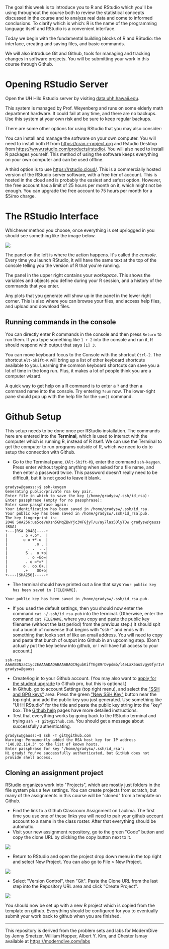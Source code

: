 
The goal this week is to introduce you to R and RStudio which you'll be using throughout the course both to review the statistical concepts discussed in the  course and to analyze real data and come to informed conclusions. To clarify which is which: R is the name of the programming language itself and RStudio is a convenient interface. 

Today we begin with the fundamental building blocks of R and RStudio: the interface, creating and saving files, and basic commands.

We will also introduce Git and Github, tools for managing and tracking changes in software projects. You will be submitting your work in this course through Github.

# Opening RStudio Server

Open the UH Hilo Rstudio server by visiting [data.uhh.hawaii.edu](https://data.uhh.hawaii.edu).

This system is managed by Prof. Weyenberg and runs on some elderly math department hardware. It could fail at any time, and there are no backups. Use this system at your own risk and be sure to keep regular backups.

There are some other options for using RStudio that you may also consider:

You can install and manage the software on your own computer. You will need to install both R from https://cran.r-project.org and Rstudio Desktop from https://www.rstudio.com/products/rstudio/. You will also need to install R packages yourself. This method of using the software keeps everything on your own computer and can be used offline.

A third option is to use https://rstudio.cloud/. This is a commercially hosted version of the RStudio server software, with a free tier of account. This is hosted in the cloud and is probably the easiest and safest option. However, the free account has a limit of 25 hours per month on it, which might not be enough. You can upgrade the free account to 75 hours per month for a $5/mo charge.



# The RStudio Interface

Whichever method you choose, once everything is set up/logged in you should see something like the image below.

![](figures/Studio_opening.png)


The panel on the left is where the action happens. It's called the *console*.  Every time you launch RStudio, it will have the same text at the top of the  console telling you the version of R that you're running.

The panel in the upper right contains your *workspace*. This shows the variables and objects you define during your R session, and a history of the commands that you enter. 

Any plots that you generate will show up in the panel in the lower right corner.  This is also where you can browse your files, and access help files, and upload and download files. 

## Running commands in the console

You can directly enter R commands in the console and then press `Return` to run them. If you type something like `1 + 2` into the console and run it, R should respond with output that says `[1] 3`.

You can move keyboard focus to the Console with the shortcut `Ctrl-2`.  The shortcut `Alt-Shift-K` will bring up a list of other keyboard shortcuts available to you. Learning the common keyboard shortcuts can save you a lot of time in the long run. Plus, it makes a lot of people think you are a computer wizard.

A quick way to get help on a R command is to enter a `?` and then a command name into the console. Try entering `?sum` now. The lower-right pane should pop up with the help file for the `sum()` command.

# Github Setup

This setup needs to be done once per RStudio installation. The commands here are entered into the __Terminal__, which is used to interact with the computer which is running R, instead of R itself. We can use the Terminal to get the computer to run programs outside of R, which we need to do to setup the connection with Github.

- Go to the Terminal pane, (`Alt-Shift-M`), enter the command `ssh-keygen`. Press enter without typing anything when asked for a file name, and then enter a password twice. This password doesn't really need to be difficult, but it is not good to leave it blank. 

```
gradysw@gauss:~$ ssh-keygen
Generating public/private rsa key pair.
Enter file in which to save the key (/home/gradysw/.ssh/id_rsa):
Enter passphrase (empty for no passphrase): 
Enter same passphrase again: 
Your identification has been saved in /home/gradysw/.ssh/id_rsa.
Your public key has been saved in /home/gradysw/.ssh/id_rsa.pub.
The key fingerprint is:
2048 SHA256:ue5ceVeXsn5GMqZBwYjc3WFGjyT/u/ay7las5OlyTDw gradysw@gauss (RSA)
+---[RSA 2048]----+
|      . o +.o*.  |
|       o o +*.o  |
|            .o . |
|         . .  . .|
|        S .  o +o|
|         . o +Eo=|
|        . o =*=* |
|       o . oo.O+.|
|       .+    OO+o|
+----[SHA256]-----+
```

- The terminal should have printed out a line that says `Your public key has been saved in [FILENAME]`.

```
Your public key has been saved in /home/gradysw/.ssh/id_rsa.pub.
```

- If you used the default settings, then you should now enter the command `cat ~/.ssh/id_rsa.pub` into the terminal. (Otherwise, enter the command `cat FILENAME`, where you copy and paste the public key filename (without the last period) from the previous step.) It should spit out a bunch of nonsense that begins with "ssh-" and ends with something that looks sort of like an email address. You will need to copy and paste that bunch of output into Github in an upcoming step. (Don't actually put the key below into github, or I will have full access to your account.)

```
ssh-rsa AAAAB3NzaC1yc2EAAAADAQABAAABAQC9gubKifTEg89rDvpdmb/l4eLaX5au5vgy0fyrIvR7M5W/v7LZLWPvZ3D3JkusTTlQvKD4JOPu7XJVH4Fu7P4X28bxJ22An2m8yG20zXfMg9jCx3dDDEpeh9XqNGaTxKnQu/xx71VJAamIwB2yuofV9VBZTLyZvb+BHkueehCyzpxt27oDi3XCkJaWw4qx6V2SE0hePSHB91EFlCyWtVYk3ClT69V9M380ABgh5Fiz72yiht2aBbCz4DTQ++IzzyLB9hlzDvXFSARwRDFzBOiL0UjAa7JV+1l5wDZi2N1eTk/Vx3XEYXr89ss3v3bN/YbrRBa4C8nYxRs16sQtuM9T gradysw@gauss
```
- Create/log in to your Github account. (You may also want to [apply for the student upgrade](https://education.github.com/discount_requests/student_application) to Github pro, but this is optional.)
- In Github, go to account Settings (top right menu), and select the ["SSH and GPG keys"](https://github.com/settings/keys) area. Press the green ["New SSH Key"](https://github.com/settings/ssh/new) button near the top right, and add the public key you just generated. Use something like "UHH RStudio" for the title and paste the public key string into the "key" box. The [Github help](https://docs.github.com/en/authentication/connecting-to-github-with-ssh/adding-a-new-ssh-key-to-your-github-account) pages have more detailed instructions.
- Test that everything works by going back to the RStudio terminal and trying `ssh -T git@github.com`. You should 
get a message about successfully authenticating.

```
gradysw@gauss:~$ ssh -T git@github.com
Warning: Permanently added the RSA host key for IP address '140.82.114.3' to the list of known hosts.
Enter passphrase for key '/home/gradysw/.ssh/id_rsa': 
Hi grady! You've successfully authenticated, but GitHub does not provide shell access.
```

## Cloning an assignment project

RStudio organizes work into "Projects", which are mostly just folders in the file system plus a few settings. You can create projects from scratch, but many of the assignments in this course will be "cloned" from a template on Github. 

- Find the link to a Github Classroom Assignment on Laulima. The first time you use one of these links you will need to pair your github account account to a name in the class roster. After that everything should be automatic. 
- Visit your new assignment repository, go to the green "Code" button and copy the clone URL by clicking the copy button next to it.

![](figures/github-clone-url.png)

- Return to RStudio and open the project drop down menu in the top right and select New Project. You can also go to File > New Project.

![](figures/new-project.png)

- Select "Version Control", then "Git". Paste the Clone URL from the last step into the Repository URL area and click "Create Project".

![](figures/repository-url.png)

You should now be set up with a new R project which is copied from the template on github. Everything should be configured for you to eventually submit your work back to github when you are finished.

----

This repository is derived from the problem sets and labs for ModernDive by Jenny Smetzer, William Hopper, Albert Y. Kim, and Chester Ismay available at https://moderndive.com/labs

